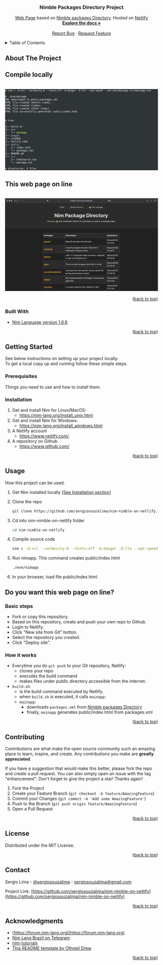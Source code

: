 <div id="top"></div>
<!--
*** Thanks for checking out this README file.
*** If you have a suggestion, please fork the repo and create a pull request
*** or open an issue with the tag "enhancement".
*** Don't forget to give the project a star!
*** Thank you!
-->

<div align="center">
<h3 align="center">Nimble Packages Directory Project</h3>
  <p align="center">
    <a href="https://gilded-choux-faca73.netlify.app">Web Page</a> based on <a href="https://nimble.directory/packages.xml">Nimble packages Directory</a>. Hosted on <a href="https://www.netlify.com">Netlify</a>
    <br />
    <a href="https://github.com/sergiosouzalima/nim-nimble-on-netlify">
    <strong>Explore the docs »</strong></a>
    <br />
    <br />
    <a href="https://github.com/sergiosouzalima/nim-nimble-on-netlify/issues">Report Bug</a>
    ·
    <a href="https://github.com/sergiosouzalima/nim-nimble-on-netlify/issues">Request Feature</a>
  </p>
</div>

<!-- TABLE OF CONTENTS -->
<details>
  <summary>Table of Contents</summary>
  <ol>
    <li>
      <a href="#about-the-project">About The Project</a>
      <ul>
        <li><a href="#built-with">Built With</a></li>
      </ul>
    </li>
    <li>
      <a href="#getting-started">Getting Started</a>
      <ul>
        <li><a href="#prerequisites">Prerequisites</a></li>
        <li><a href="#installation">Installation</a></li>
      </ul>
    </li>
    <li><a href="#usage">Usage</a></li>
    <li><a href="#contributing">Contributing</a></li>
    <li><a href="#license">License</a></li>
    <li><a href="#contact">Contact</a></li>
    <li><a href="#acknowledgments">Acknowledgments</a></li>
  </ol>
</details>

<!-- ABOUT THE PROJECT -->
## About The Project

## Compile locally

<!-- About the project image -->
<br />
<div align="center">
  <a href="https://github.com/sergiosouzalima/nim-nimble-on-netlify">
    <img src="images/about_the_project_01.png" alt="About the project">
  </a>
</div>

## This web page on line

<br />
<div align="center">
  <a href="https://github.com/sergiosouzalima/nim-nimble-on-netlify">
    <img src="images/about_the_project_02.png" alt="About the project">
  </a>
</div>



<p align="right">(<a href="#top">back to top</a>)</p>

### Built With

* [Nim Language version 1.6.6](https://nim-lang.org/)

<p align="right">(<a href="#top">back to top</a>)</p>

<!-- GETTING STARTED -->
## Getting Started

See below instructions on setting up your project locally.<br />
To get a local copy up and running follow these simple steps.

### Prerequisites

Things you need to use and how to install them.

### Installation

1. Get and install Nim for Linux/MacOS:
	* https://nim-lang.org/install_unix.html
2. Get and install Nim for Windows:
	* https://nim-lang.org/install_windows.html
3. A Netlify account
	* https://www.netlify.com/
4. A repository on Github
	* https://www.github.com/

<p align="right">(<a href="#top">back to top</a>)</p>

<!-- USAGE EXAMPLES -->
## Usage

How this project can be used.

1. Get Nim installed locally [<a href="#installation">See Installation section</a>]

3. Clone the repo
   ```sh
   git clone https://github.com/sergiosouzalima/nim-nimble-on-netlify.git
   ```
4. Cd into nim-nimble-on-netlify folder
   ```sh
   cd nim-nimble-on-netlify
   ```
5. Compile source code
   ```sh
   nim c -d:ssl --verbosity:0 --hints:off -d:danger -d:lto --opt:speed --out:exe/mainapp src/mainapp.nim
   ```
6. Run nimapp. This command creates public/index.html
   ```sh
   ./exe/nimapp
   ```
7. In your browser, load file public/index.html

## Do you want this web page on line?

### Basic steps
* Fork or copy this repository.
* Based on this repository, create and push your own repo to Github.
* Login to Netlify.
* Click "New site from Git" botton.
* Select the repository you created.
* Click "Deploy site".

### How it works
- Everytime you do ``git push`` to your Git repository, Netlify:
  - clones your repo
  - executes the build command
  - makes files under public directory accessible from the internet.
- ``build.sh``:
  - is the build command executed by Netlify.
  - when ``build.sh`` is executed, it calls ``mainapp``:
  - ``mainapp``:
    - downloads ``packages.xml`` from <a href="https://nimble.directory/packages.xml">Nimble packages Directory</a>
    - finally, ``mainapp`` generates public/index.html from packages.xml

<p align="right">(<a href="#top">back to top</a>)</p>

<!-- CONTRIBUTING -->
## Contributing

Contributions are what make the open source community such an amazing place to learn, inspire, and create. Any contributions you make are **greatly appreciated**.

If you have a suggestion that would make this better, please fork the repo and create a pull request. You can also simply open an issue with the tag "enhancement".
Don't forget to give the project a star! Thanks again!

1. Fork the Project
2. Create your Feature Branch (`git checkout -b feature/AmazingFeature`)
3. Commit your Changes (`git commit -m 'Add some AmazingFeature'`)
4. Push to the Branch (`git push origin feature/AmazingFeature`)
5. Open a Pull Request

<p align="right">(<a href="#top">back to top</a>)</p>

<!-- LICENSE -->
## License

Distributed under the MIT License.

<p align="right">(<a href="#top">back to top</a>)</p>

<!-- CONTACT -->
## Contact

Sergio Lima - [@sergiosouzalima](https://twitter.com/sergiosouzalima) - sergiosouzalima@gmail.com

Project Link: [https://github.com/sergiosouzalima/nim-nimble-on-netlify](https://github.com/sergiosouzalima/nim-nimble-on-netlify)

<p align="right">(<a href="#top">back to top</a>)</p>

<!-- ACKNOWLEDGMENTS -->
## Acknowledgments

* [https://forum.nim-lang.org](https://forum.nim-lang.org)
* [Nim Lang Brazil on Telegram](https://t.me/nimbrasil)
* [nim-tutorials](https://github.com/JonathanTurnock/nim-tutorials)
* [This README template by Othneil Drew](https://github.com/othneildrew/Best-README-Template)

<p align="right">(<a href="#top">back to top</a>)</p>
